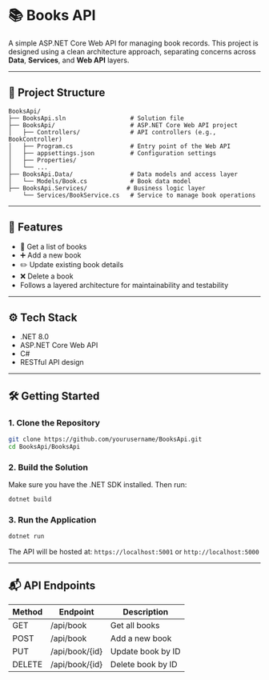 # 📚 Books API

A simple ASP.NET Core Web API for managing book records. This project is designed using a clean architecture approach, separating concerns across **Data**, **Services**, and **Web API** layers.

---

## 🧩 Project Structure

```
BooksApi/
├── BooksApi.sln                  # Solution file
├── BooksApi/                     # ASP.NET Core Web API project
│   ├── Controllers/              # API controllers (e.g., BookController)
│   ├── Program.cs                # Entry point of the Web API
│   ├── appsettings.json          # Configuration settings
│   ├── Properties/
│   └── ...
├── BooksApi.Data/                # Data models and access layer
│   └── Models/Book.cs            # Book data model
├── BooksApi.Services/           # Business logic layer
    └── Services/BookService.cs   # Service to manage book operations
```

---

## 🚀 Features

- 📖 Get a list of books  
- ➕ Add a new book  
- ✏️ Update existing book details  
- ❌ Delete a book  
- Follows a layered architecture for maintainability and testability

---

## ⚙️ Tech Stack

- .NET 8.0  
- ASP.NET Core Web API  
- C#  
- RESTful API design

---

## 🛠️ Getting Started

### 1. Clone the Repository

```bash
git clone https://github.com/yourusername/BooksApi.git
cd BooksApi/BooksApi
```

### 2. Build the Solution

Make sure you have the .NET SDK installed. Then run:

```bash
dotnet build
```

### 3. Run the Application

```bash
dotnet run
```

The API will be hosted at: `https://localhost:5001` or `http://localhost:5000`

---

## 📬 API Endpoints

| Method | Endpoint             | Description         |
|--------|----------------------|---------------------|
| GET    | /api/book            | Get all books       |
| POST   | /api/book            | Add a new book      |
| PUT    | /api/book/{id}       | Update book by ID   |
| DELETE | /api/book/{id}       | Delete book by ID   |
